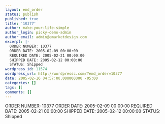 ```yaml
---
layout: emd_order
status: publish
published: true
title: '10377'
author: make-your-life-simple
author_login: picky-demo-admin
author_email: admin@emarketdesign.com
excerpt: |-
  ORDER NUMBER: 10377
  ORDER DATE: 2005-02-09 00:00:00
  REQUIRED DATE: 2005-02-21 00:00:00
  SHIPPED DATE: 2005-02-12 00:00:00
  STATUS: Shipped
wordpress_id: 11574
wordpress_url: http://wordpressc.com/?emd_order=10377
date: 2005-02-16 04:57:00.000000000 -05:00
categories: []
tags: []
comments: []
---
```

ORDER NUMBER: 10377
ORDER DATE: 2005-02-09 00:00:00
REQUIRED DATE: 2005-02-21 00:00:00
SHIPPED DATE: 2005-02-12 00:00:00
STATUS: Shipped
